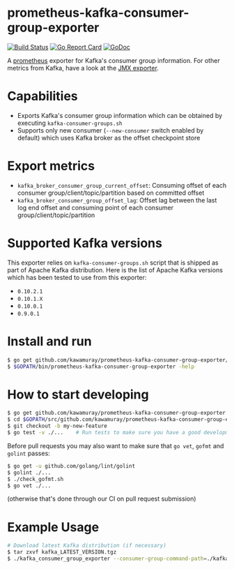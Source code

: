 prometheus-kafka-consumer-group-exporter
========================================
[![Build Status](https://secure.travis-ci.org/kawamuray/prometheus-kafka-consumer-group-exporter.png?branch=master)](http://travis-ci.org/kawamuray/prometheus-kafka-consumer-group-exporter) [![Go Report Card](https://goreportcard.com/badge/github.com/kawamuray/prometheus-kafka-consumer-group-exporter)](https://goreportcard.com/report/github.com/kawamuray/prometheus-kafka-consumer-group-exporter) [![GoDoc](https://godoc.org/github.com/kawamuray/prometheus-kafka-consumer-group-exporter?status.svg)](https://godoc.org/github.com/kawamuray/prometheus-kafka-consumer-group-exporter)

A [prometheus](https://prometheus.io/) exporter for Kafka's consumer group
information. For other metrics from Kafka, have a look at the [JMX
exporter](https://github.com/prometheus/jmx_exporter).

Capabilities
============
 - Exports Kafka's consumer group information which can be obtained by
   executing `kafka-consumer-groups.sh`
 - Supports only new consumer (`--new-consumer` switch enabled by default)
   which uses Kafka broker as the offset checkpoint store

Export metrics
==============
 - `kafka_broker_consumer_group_current_offset`: Consuming offset of each
   consumer group/client/topic/partition based on committed offset
 - `kafka_broker_consumer_group_offset_lag`: Offset lag between the last log
   end offset and consuming point of each consumer group/client/topic/partition

Supported Kafka versions
========================
This exporter relies on `kafka-consumer-groups.sh` script that is shipped as
part of Apache Kafka distribution.  Here is the list of Apache Kafka versions
which has been tested to use from this exporter:

 - `0.10.2.1`
 - `0.10.1.X`
 - `0.10.0.1`
 - `0.9.0.1`

Install and run
===============
```sh
$ go get github.com/kawamuray/prometheus-kafka-consumer-group-exporter/...
$ $GOPATH/bin/prometheus-kafka-consumer-group-exporter -help
```

How to start developing
=======================
```sh
$ go get github.com/kawamuray/prometheus-kafka-consumer-group-exporter
$ cd $GOPATH/src/github.com/kawamuray/prometheus-kafka-consumer-group-exporter
$ git checkout -b my-new-feature
$ go test -v ./...    # Run tests to make sure you have a good development environment and all works.
```

Before pull requests you may also want to make sure that `go vet`, `gofmt` and `golint` passes:
```sh
$ go get -u github.com/golang/lint/golint
$ golint ./...
$ ./check_gofmt.sh
$ go vet ./...
```
(otherwise that's done through our CI on pull request submission)

Example Usage
=============
```sh
# Download latest Kafka distribution (if necessary)
$ tar zxvf kafka_LATEST_VERSION.tgz
$ ./kafka_consumer_group_exporter --consumer-group-command-path=./kafka_LATEST_VERSION/bin/kafka-consumer-groups.sh BOOTSTRAP_SERVERS
```
